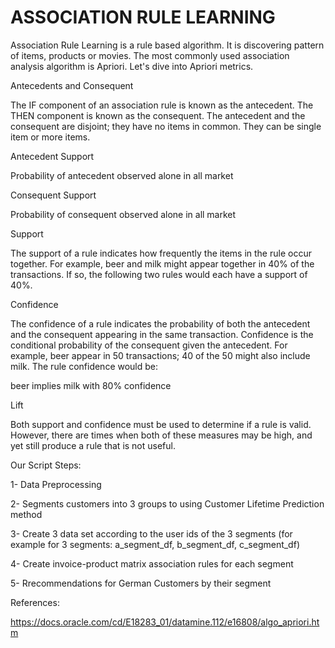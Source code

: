 # ASSOCIATION RULE LEARNING

   Association Rule Learning is a rule based algorithm. It is discovering pattern of items, products or movies. The most commonly used association analysis algorithm is Apriori. Let's dive into Apriori metrics.

Antecedents and Consequent

  The IF component of an association rule is known as the antecedent. The THEN component is known as the consequent. The antecedent and the consequent are disjoint; they have no items in common. They can be single item or more items.

Antecedent Support

  Probability of antecedent observed alone in all market

Consequent Support

  Probability of consequent observed alone in all market

Support

  The support of a rule indicates how frequently the items in the rule occur together. For example, beer and milk might appear together in 40% of the transactions. If so, the following two rules would each have a support of 40%.
  
 Confidence
 
  The confidence of a rule indicates the probability of both the antecedent and the consequent appearing in the same transaction. Confidence is the conditional probability of the consequent given the antecedent. For example, beer appear in 50 transactions; 40 of the 50 might also include milk. The rule confidence would be:

beer implies milk with 80% confidence

Lift

  Both support and confidence must be used to determine if a rule is valid. However, there are times when both of these measures may be high, and yet still produce a rule that is not useful.
  
Our Script Steps:

  1- Data Preprocessing
  
  2- Segments customers into 3 groups to using Customer Lifetime Prediction method
  
  3- Create 3 data set according to the user ids of the 3 segments (for example for 3 segments: a_segment_df, b_segment_df, c_segment_df)
  
  4- Create invoice-product matrix association rules for each segment
  
  5- Rrecommendations for German Customers by their segment
  
 
 References:
 
 https://docs.oracle.com/cd/E18283_01/datamine.112/e16808/algo_apriori.htm
